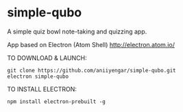 # simple-qubo
A simple quiz bowl note-taking and quizzing app.

App based on Electron (Atom Shell) http://electron.atom.io/

TO DOWNLOAD & LAUNCH:
```
git clone https://github.com/aniiyengar/simple-qubo.git
electron simple-qubo
```
TO INSTALL ELECTRON:
```
npm install electron-prebuilt -g
```
